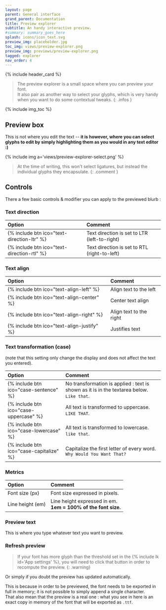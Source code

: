 ```yaml
---
layout: page
parent: General interface
grand_parent: Documentation
title: Preview explorer
subtitle: An handy interactive preview.
#summary: summary_goes_here
splash: icons/icon_text.svg
preview_img: placeholder.jpg
toc_img: views/preview-explorer.png
preview_img: previews/preview-explorer.png
tagged: explorer
nav_order: 4
---
```


{% include header_card %}

>The preview explorer is a small space where you can preview your font.  
>It also pair as another way to select your glyphs, which is very handy when you want to do some contextual tweaks.
{: .infos }

{% include img_toc %}

## Preview box
This is not where you edit the text -- **it is however, where you can select glyphs to edit by simply highlighting them as you would in any text editor :)**

{% include img a='views/preview-explorer-select.png' %}

>At the time of writing, this won't select ligatures, but instead the individual glyphs they encapsulate.
{: .comment }

## Controls

There a few basic controls & modifier you can apply to the previewed blurb :

### Text direction

| Option       | Comment          |
|:-------------|:------------------|
| {% include btn ico="text-direction-ltr" %} | Text direction is set to LTR (left-to-right) |
| {% include btn ico="text-direction-rtl" %} | Text direction is set to RTL (right-to-left) |

### Text align

| Option       | Comment          |
|:-------------|:------------------|
| {% include btn ico="text-align-left" %} | Align text to the left |
| {% include btn ico="text-align-center" %} | Center text align |
| {% include btn ico="text-align-right" %} | Align text to the right |
| {% include btn ico="text-align-justify" %} | Justifies text |

### Text transformation (case)

(note that this setting only change the display and does not affect the text you entered).

| Option       | Comment          |
|:-------------|:------------------|
| {% include btn ico="case-sentence" %} | No transformation is applied : text is shown as it is in the textarea below. `Like that`. |
| {% include btn ico="case-uppercase" %} | All text is transformed to uppercase. `LIKE THAT`. |
| {% include btn ico="case-lowercase" %} | All text is transformed to lowercase. `like that`. |
| {% include btn ico="case-capitalize" %} | Capitalize the first letter of every word. `Why Would You Want That?` |

### Metrics

| Option       | Comment          |
|:-------------|:------------------|
| Font size (px) | Font size expressed in pixels. |
| Line height (em) | Line height expressed in em.<br>**1em = 100% of the font size.** |

### Preview text
This is where you type whatever text you want to preview.

### Refresh preview

>If your font has more glyph than the threshold set in the {% include lk id='App settings' %}, you will need to click that button in order to recompute the preview.
{: .warning}

Or simply if you doubt the preview has updated automatically.

This is because in order to be previewed, the font needs to be exported in full in memory; it is not possible to simply append a single character.  
That also mean that the preview is a real one : what you see in here is an exact copy in memory of the font that will be exported as `.ttf`.
